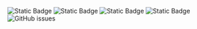 ![Static Badge](https://img.shields.io/badge/blacklists-60-000000) ![Static Badge](https://img.shields.io/badge/blacklisted-2740201-cc0000) ![Static Badge](https://img.shields.io/badge/whitelisted-2242-00CC00) ![Static Badge](https://img.shields.io/badge/streaming_blacklist-28106-000000) ![GitHub issues](https://img.shields.io/github/issues/fabriziosalmi/blacklists)
